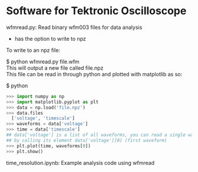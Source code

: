 Software for Tektronic Oscilloscope
===================================

wfmread.py: Read binary wfm003 files for data analysis
- has the option to write to npz

To write to an npz file:

$ python wfmread.py file.wfm  
This will output a new file called file.npz  
This file can be read in through python and plotted with matplotlib as so:  

$ python  
```python
>>> import numpy as np
>>> import matplotlib.pyplot as plt
>>> data = np.load('file.npz')
>>> data.files
  ['voltage', 'timescale']
>>> waveforms = data['voltage']
>>> time = data['timescale']
## data['voltage'] is a list of all waveforms, you can read a single waveform
## by calling its element data['voltage'][0] (first waveform)
>>> plt.plot(time, waveforms[0])
>>> plt.show()
```

time_resolution.ipynb: Example analysis code using wfmread
